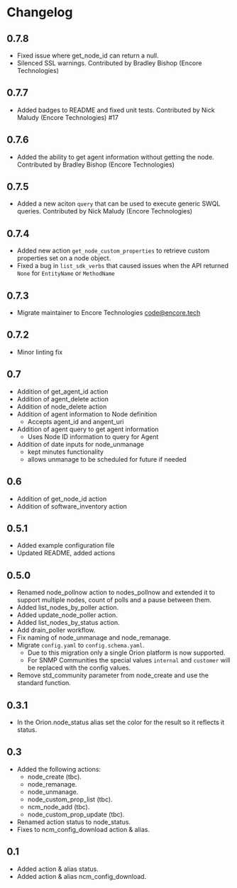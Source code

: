# Changelog

## 0.7.8

- Fixed issue where get_node_id can return a null.
- Silenced SSL warnings.
  Contributed by Bradley Bishop (Encore Technologies)

## 0.7.7

- Added badges to README and fixed unit tests.
  Contributed by Nick Maludy (Encore Technologies) #17

## 0.7.6

- Added the ability to get agent information without getting the node.
  Contributed by Bradley Bishop (Encore Technologies)

## 0.7.5

- Added a new aciton `query` that can be used to execute generic SWQL queries.
  Contributed by Nick Maludy (Encore Technologies)

## 0.7.4

- Added new action `get_node_custom_properties` to retrieve custom properties set on
  a node object.
- Fixed a bug in `list_sdk_verbs` that caused issues when the API returned `None` for
  `EntityName` or `MethodName`

## 0.7.3

- Migrate maintainer to Encore Technologies <code@encore.tech>

## 0.7.2

- Minor linting fix

## 0.7

- Addition of get_agent_id action
- Addition of agent_delete action
- Addition of node_delete action
- Addition of agent information to Node definition
  - Accepts agent_id and angent_uri
- Addition of agent query to get agent information
  - Uses Node ID information to query for Agent
- Addition of date inputs for node_unmanage
  - kept minutes functionality
  - allows unmanage to be scheduled for future if needed

## 0.6

- Addition of get_node_id action
- Addition of software_inventory action

## 0.5.1

- Added example configuration file
- Updated README, added actions

## 0.5.0

- Renamed node\_pollnow action to nodes\_pollnow and extended it to
  support multiple nodes, count of polls and a pause between them.
- Added list\_nodes\_by\_poller action.
- Added update\_node\_poller action.
- Added list\_nodes\_by\_status action.
- Add drain\_poller workflow.
- Fix naming of node\_unmanage and node\_remanage.
- Migrate `config.yaml` to `config.schema.yaml`.
  - Due to this migration only a single Orion platform is now supported.
  - For SNMP Communities the special values `internal` and `customer`
    will be replaced with the config values.
- Remove std\_community parameter from node\_create and use the
  standard function.

## 0.3.1

- In the Orion.node\_status alias set the color for the result so it
  reflects it status.

## 0.3

- Added the following actions:
   - node\_create (tbc).
   - node\_remanage.
   - node\_unmanage.
   - node\_custom\_prop\_list (tbc).
   - ncm\_node\_add (tbc).
   - node\_custom\_prop\_update (tbc).
- Renamed action status to node\_status.
- Fixes to ncm\_config\_download action & alias.

## 0.1

- Added action & alias status.
- Added action & alias ncm\_config\_download.
